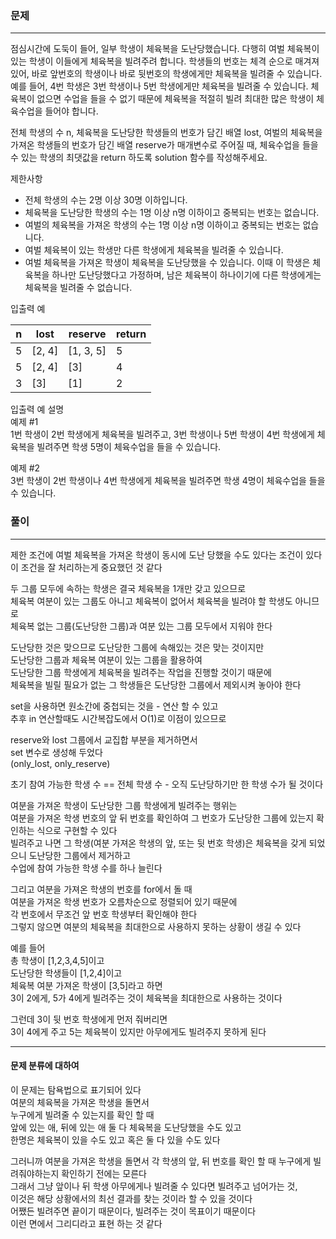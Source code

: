 ### 문제
***
점심시간에 도둑이 들어, 일부 학생이 체육복을 도난당했습니다. 다행히 여벌 체육복이 있는 학생이 이들에게 체육복을 빌려주려 합니다. 학생들의 번호는 체격 순으로 매겨져 있어, 바로 앞번호의 학생이나 바로 뒷번호의 학생에게만 체육복을 빌려줄 수 있습니다. 예를 들어, 4번 학생은 3번 학생이나 5번 학생에게만 체육복을 빌려줄 수 있습니다. 체육복이 없으면 수업을 들을 수 없기 때문에 체육복을 적절히 빌려 최대한 많은 학생이 체육수업을 들어야 합니다.

전체 학생의 수 n, 체육복을 도난당한 학생들의 번호가 담긴 배열 lost, 여벌의 체육복을 가져온 학생들의 번호가 담긴 배열 reserve가 매개변수로 주어질 때, 체육수업을 들을 수 있는 학생의 최댓값을 return 하도록 solution 함수를 작성해주세요.

제한사항  
* 전체 학생의 수는 2명 이상 30명 이하입니다.
* 체육복을 도난당한 학생의 수는 1명 이상 n명 이하이고 중복되는 번호는 없습니다.
* 여벌의 체육복을 가져온 학생의 수는 1명 이상 n명 이하이고 중복되는 번호는 없습니다.
* 여벌 체육복이 있는 학생만 다른 학생에게 체육복을 빌려줄 수 있습니다.
* 여벌 체육복을 가져온 학생이 체육복을 도난당했을 수 있습니다. 이때 이 학생은 체육복을 하나만 도난당했다고 가정하며, 남은 체육복이 하나이기에 다른 학생에게는 체육복을 빌려줄 수 없습니다.

입출력 예  

|n|	lost|	reserve|	return|
|---|---|---|---|
|5|	[2, 4]|	[1, 3, 5]|	5|
|5|	[2, 4]|	[3]|	4|
|3|	[3]|	[1]|	2|

입출력 예 설명  
예제 #1  
1번 학생이 2번 학생에게 체육복을 빌려주고, 3번 학생이나 5번 학생이 4번 학생에게 체육복을 빌려주면 학생 5명이 체육수업을 들을 수 있습니다.
  
예제 #2  
3번 학생이 2번 학생이나 4번 학생에게 체육복을 빌려주면 학생 4명이 체육수업을 들을 수 있습니다.

### 풀이
***
제한 조건에 여벌 체육복을 가져온 학생이 동시에 도난 당했을 수도 있다는 조건이 있다  
이 조건을 잘 처리하는게 중요했던 것 같다  
  
두 그룹 모두에 속하는 학생은 결국 체육복을 1개만 갖고 있으므로  
체육복 여분이 있는 그룹도 아니고 체육복이 없어서 체육복을 빌려야 할 학생도 아니므로   
체육복 없는 그룹(도난당한 그룹)과 여분 있는 그룹 모두에서 지워야 한다  
  
도난당한 것은 맞으므로 도난당한 그룹에 속해있는 것은 맞는 것이지만  
도난당한 그룹과 체육복 여분이 있는 그룹을 활용하여  
도난당한 그룹 학생에게 체육복을 빌려주는 작업을 진행할 것이기 때문에  
체육복을 빌릴 필요가 없는 그 학생들은 도난당한 그룹에서 제외시켜 놓아야 한다  

set을 사용하면 원소간에 중첩되는 것을 - 연산 할 수 있고  
추후 in 연산할때도 시간복잡도에서 O(1)로 이점이 있으므로   
  
reserve와 lost 그룹에서 교집합 부분을 제거하면서  
set 변수로 생성해 두었다  
(only_lost, only_reserve)
  
초기 참여 가능한 학생 수 == 전체 학생 수 - 오직 도난당하기만 한 학생 수가 될 것이다  

여분을 가져온 학생이 도난당한 그룹 학생에게 빌려주는 행위는  
여분을 가져온 학생 번호의 앞 뒤 번호를 확인하여 그 번호가 도난당한 그룹에 있는지 확인하는 식으로 구현할 수 있다  
빌려주고 나면 그 학생(여분 가져온 학생의 앞, 또는 뒷 번호 학생)은 체육복을 갖게 되었으니 도난당한 그룹에서 제거하고  
수업에 참여 가능한 학생 수를 하나 늘린다  
  
그리고 여분을 가져온 학생의 번호를 for에서 돌 때  
여분을 가져온 학생 번호가 오름차순으로 정렬되어 있기 때문에  
각 번호에서 무조건 앞 번호 학생부터 확인해야 한다      
그렇지 않으면 여분의 체육복을 최대한으로 사용하지 못하는 상황이 생길 수 있다  
  
예를 들어  
총 학생이 [1,2,3,4,5]이고  
도난당한 학생들이 [1,2,4]이고  
체육복 여분 가져온 학생이 [3,5]라고 하면  
3이 2에게, 5가 4에게 빌려주는 것이 체육복을 최대한으로 사용하는 것이다   
  
그런데 3이 뒷 번호 학생에게 먼저 줘버리면  
3이 4에게 주고 5는 체육복이 있지만 아무에게도 빌려주지 못하게 된다
***
#### 문제 분류에 대하여
이 문제는 탐욕법으로 표기되어 있다  
여분의 체육복을 가져온 학생을 돌면서  
누구에게 빌려줄 수 있는지를 확인 할 때  
앞에 있는 애, 뒤에 있는 애 둘 다 체육복을 도난당했을 수도 있고  
한명은 체육복이 있을 수도 있고 혹은 둘 다 있을 수도 있다  
  
그러니까 여분을 가져온 학생을 돌면서 각 학생의 앞, 뒤 번호를 확인 할 때 누구에게 빌려줘야하는지 확인하기 전에는 모른다    
그래서 그냥 앞이나 뒤 학생 아무에게나 빌려줄 수 있다면 빌려주고 넘어가는 것,  
이것은 해당 상황에서의 최선 결과를 찾는 것이라 할 수 있을 것이다    
어쨌든 빌려주면 끝이기 때문이다, 빌려주는 것이 목표이기 때문이다  
이런 면에서 그리디라고 표현 하는 것 같다


  


